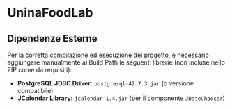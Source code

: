 # UninaFoodLab

## Dipendenze Esterne

Per la corretta compilazione ed esecuzione del progetto, è necessario aggiungere manualmente al Build Path le seguenti librerie (non incluse nello ZIP come da requisiti):

* **PostgreSQL JDBC Driver:** `postgresql-42.7.3.jar` (o versione compatibile)
* **JCalendar Library:** `jcalendar-1.4.jar` (per il componente `JDateChooser`)

